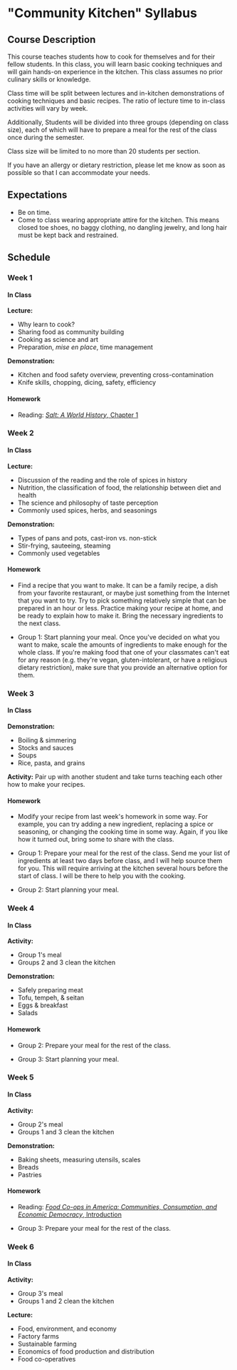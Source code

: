 # "Community Kitchen" Syllabus

## Course Description

This course teaches students how to cook for themselves and for their fellow students. In this class, you will learn basic cooking techniques and will gain hands-on experience in the kitchen. This class assumes no prior culinary skills or knowledge.

Class time will be split between lectures and in-kitchen demonstrations of cooking techniques and basic recipes. The ratio of lecture time to in-class activities will vary by week.

Additionally, Students will be divided into three groups (depending on class size), each of which will have to prepare a meal for the rest of the class once during the semester.

Class size will be limited to no more than 20 students per section.

If you have an allergy or dietary restriction, please let me know as soon as possible so that I can accommodate your needs.

## Expectations

- Be on time.
- Come to class wearing appropriate attire for the kitchen. This means closed toe shoes, no baggy clothing, no dangling jewelry, and long hair must be kept back and restrained.

## Schedule

### Week 1

#### In Class

**Lecture:**
- Why learn to cook?
- Sharing food as community building
- Cooking as science and art
- Preparation, _mise en place_, time management

**Demonstration:**
- Kitchen and food safety overview, preventing cross-contamination
- Knife skills, chopping, dicing, safety, efficiency

#### Homework

- Reading: [_Salt: A World History_, Chapter 1](https://www.amazon.com/Salt-World-History-Mark-Kurlansky/dp/0142001619)

### Week 2

#### In Class

**Lecture:**
- Discussion of the reading and the role of spices in history
- Nutrition, the classification of food, the relationship between diet and health
- The science and philosophy of taste perception
- Commonly used spices, herbs, and seasonings

**Demonstration:**
- Types of pans and pots, cast-iron vs. non-stick
- Stir-frying, sauteeing, steaming
- Commonly used vegetables

#### Homework

- Find a recipe that you want to make. It can be a family recipe, a dish from your favorite restaurant, or maybe just something from the Internet that you want to try. Try to pick something relatively simple that can be prepared in an hour or less. Practice making your recipe at home, and be ready to explain how to make it. Bring the necessary ingredients to the next class.

- Group 1: Start planning your meal. Once you've decided on what you want to make, scale the amounts of ingredients to make enough for the whole class. If you're making food that one of your classmates can't eat for any reason (e.g. they're vegan, gluten-intolerant, or have a religious dietary restriction), make sure that you provide an alternative option for them.

### Week 3

#### In Class

**Demonstration:**
- Boiling & simmering
- Stocks and sauces
- Soups
- Rice, pasta, and grains

**Activity:**
Pair up with another student and take turns teaching each other how to make your recipes.

#### Homework

- Modify your recipe from last week's homework in some way. For example, you can try adding a new ingredient, replacing a spice or seasoning, or changing the cooking time in some way. Again, if you like how it turned out, bring some to share with the class.

- Group 1: Prepare your meal for the rest of the class. Send me your list of ingredients at least two days before class, and I will help source them for you. This will require arriving at the kitchen several hours before the start of class. I will be there to help you with the cooking.

- Group 2: Start planning your meal.

### Week 4

#### In Class

**Activity:**
- Group 1's meal
- Groups 2 and 3 clean the kitchen

**Demonstration:**
- Safely preparing meat
- Tofu, tempeh, & seitan
- Eggs & breakfast
- Salads

#### Homework

- Group 2: Prepare your meal for the rest of the class.

- Group 3: Start planning your meal.

### Week 5

#### In Class

**Activity:**
- Group 2's meal
- Groups 1 and 3 clean the kitchen

**Demonstration:**
- Baking sheets, measuring utensils, scales
- Breads
- Pastries

#### Homework

- Reading: [_Food Co-ops in America: Communities, Consumption, and Economic Democracy_, Introduction](http://www.jstor.org/stable/10.7591/j.ctt1xx5f6.5?seq=1)

- Group 3: Prepare your meal for the rest of the class.

### Week 6

#### In Class

**Activity:**
- Group 3's meal
- Groups 1 and 2 clean the kitchen

**Lecture:**
- Food, environment, and economy
- Factory farms
- Sustainable farming
- Economics of food production and distribution
- Food co-operatives
